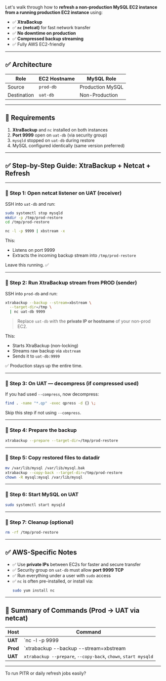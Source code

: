 Let's walk through how to **refresh a non-production MySQL EC2 instance from a running production EC2 instance** using:

- ✅ **XtraBackup**
- ✅ **`nc` (netcat)** for fast network transfer
- ✅ **No downtime on production**
- ✅ **Compressed backup streaming**
- ✅ Fully AWS EC2-friendly

---

## ✅ Architecture

| Role        | EC2 Hostname       | MySQL Role        |
|-------------|--------------------|-------------------|
| Source      | `prod-db`          | Production MySQL  |
| Destination | `uat-db`           | Non-Production    |

---

## 🔐 Requirements

1. **XtraBackup** and `nc` installed on both instances
2. **Port 9999** open on `uat-db` (via security group)
3. `mysqld` stopped on `uat-db` during restore
4. MySQL configured identically (same version preferred)

---

## ✅ Step-by-Step Guide: XtraBackup + Netcat + Refresh

---

### 🔹 **Step 1: Open netcat listener on UAT (receiver)**

SSH into `uat-db` and run:

```bash
sudo systemctl stop mysqld
mkdir -p /tmp/prod-restore
cd /tmp/prod-restore

nc -l -p 9999 | xbstream -x
```

This:
- Listens on port 9999
- Extracts the incoming backup stream into `/tmp/prod-restore`

Leave this running. ✅

---

### 🔹 **Step 2: Run XtraBackup stream from PROD (sender)**

SSH into `prod-db` and run:

```bash
xtrabackup --backup --stream=xbstream \
  --target-dir=/tmp \
  | nc uat-db 9999
```

> Replace `uat-db` with the **private IP or hostname** of your non-prod EC2.

This:
- Starts XtraBackup (non-locking)
- Streams raw backup via `xbstream`
- Sends it to `uat-db:9999`

✅ Production stays up the entire time.

---

### 🔹 **Step 3: On UAT — decompress (if compressed used)**

If you had used `--compress`, now decompress:

```bash
find . -name "*.qp" -exec qpress -d {} \;
```

Skip this step if not using `--compress`.

---

### 🔹 **Step 4: Prepare the backup**

```bash
xtrabackup --prepare --target-dir=/tmp/prod-restore
```

---

### 🔹 **Step 5: Copy restored files to datadir**

```bash
mv /var/lib/mysql /var/lib/mysql.bak
xtrabackup --copy-back --target-dir=/tmp/prod-restore
chown -R mysql:mysql /var/lib/mysql
```

---

### 🔹 **Step 6: Start MySQL on UAT**

```bash
sudo systemctl start mysqld
```

---

### 🔹 **Step 7: Cleanup (optional)**

```bash
rm -rf /tmp/prod-restore
```

---

## ✅ AWS-Specific Notes

- ✅ Use **private IPs** between EC2s for faster and secure transfer
- ✅ Security group on `uat-db` must allow **port 9999 TCP**
- ✅ Run everything under a user with `sudo` access
- ✅ `nc` is often pre-installed, or install via:
  ```bash
  sudo yum install nc
  ```

---

## 🧾 Summary of Commands (Prod → UAT via netcat)

| Host      | Command                                                                 |
|-----------|-------------------------------------------------------------------------|
| **UAT**   | `nc -l -p 9999 | xbstream -x -C /tmp/prod-restore`                     |
| **Prod**  | `xtrabackup --backup --stream=xbstream | nc uat-db-private-ip 9999`     |
| **UAT**   | `xtrabackup --prepare`, `--copy-back`, `chown`, `start mysqld`         |

---


To run PITR or daily refresh jobs easily?

